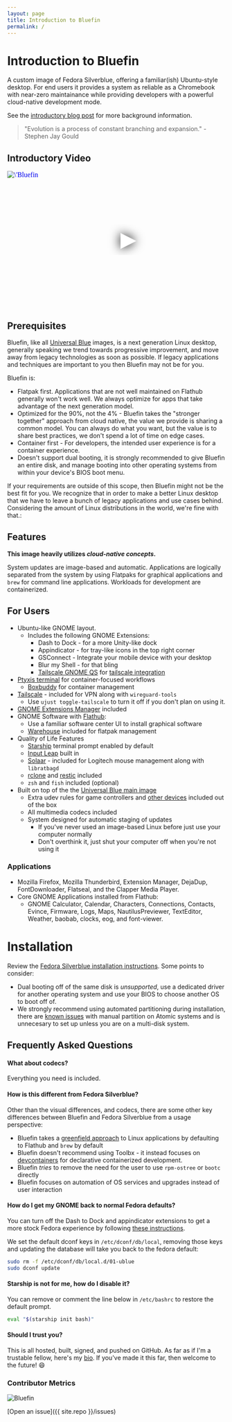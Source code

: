 ```yaml
---
layout: page
title: Introduction to Bluefin
permalink: /
---
```


# Introduction to Bluefin

A custom image of Fedora Silverblue, offering a familiar(ish) Ubuntu-style desktop. For end users it provides a system as reliable as a Chromebook with near-zero maintainance while providing developers with a powerful cloud-native development mode. 

See the [introductory blog post](https://www.ypsidanger.com/announcing-project-bluefin/) for more background information.

> "Evolution is a process of constant branching and expansion." - Stephen Jay Gould

## Introductory Video

<iframe width="560" height="315" src="https://www.youtube.com/embed/Nz-yyDwTfRM&autoplay=1" srcdoc="<style>*{padding:0;margin:0;overflow:hidden}html,body{height:100%}img,span{position:absolute;width:100%;top:0;bottom:0;margin:auto}span{height:1.5em;text-align:center;font:48px/1.5 sans-serif;color:white;text-shadow:0 0 0.5em black}</style><a href=https://www.youtube.com/embed/3_yyyUMecwo?autoplay=1><img src=https://img.youtube.com/vi/Nz-yyDwTfRM/hqdefault.jpg alt=\'Bluefin Linux introduction\'><span>▶</span></a>" frameborder="0" allow="accelerometer; autoplay; encrypted-media; gyroscope; picture-in-picture" allowfullscreen title="Bluefin Linux introduction"></iframe>

## Prerequisites

Bluefin, like all [Universal Blue](https://universal-blue.org) images, is a next generation Linux desktop, generally speaking we trend towards progressive improvement, and move away from legacy technologies as soon as possible. If legacy applications and techniques are important to you then Bluefin may not be for you. 

Bluefin is:

- Flatpak first. Applications that are not well maintained on Flathub generally won't work well. We always optimize for apps that take advantage of the next generation model.
- Optimized for the 90%, not the 4% - Bluefin takes the "stronger together" approach from cloud native, the value we provide is sharing a common model. You can always do what you want, but the value is to share best practices, we don't spend a lot of time on edge cases.
- Container first - For developers, the intended user experience is for a container experience.
- Doesn't support dual booting, it is strongly recommended to give Bluefin an entire disk, and manage booting into other operating systems from within your device's BIOS boot menu. 

If your requirements are outside of this scope, then Bluefin might not be the best fit for you. We recognize that in order to make a better Linux desktop that we have to leave a bunch of legacy applications and use cases behind. Considering the amount of Linux distributions in the world, we're fine with that.: 

## Features

**This image heavily utilizes _cloud-native concepts_.**

System updates are image-based and automatic. Applications are logically separated from the system by using Flatpaks for graphical applications and `brew` for command line applications. Workloads for development are containerized. 

## For Users

- Ubuntu-like GNOME layout.
  - Includes the following GNOME Extensions:
    - Dash to Dock - for a more Unity-like dock
    - Appindicator - for tray-like icons in the top right corner
    - GSConnect - Integrate your mobile device with your desktop    
    - Blur my Shell - for that bling
    - [Tailscale GNOME QS](https://extensions.gnome.org/extension/6139/tailscale-qs/) for [tailscale integration](https://universal-blue.discourse.group/t/tailscale-vpn/290)
- [Ptyxis terminal](https://universal-blue.discourse.group/docs?topic=300) for container-focused workflows
  - [Boxbuddy](https://flathub.org/apps/io.github.dvlv.boxbuddyrs) for container management
- [Tailscale](https://tailscale.com) - included for VPN along with `wireguard-tools`
     - Use `ujust toggle-tailscale` to turn it off if you don't plan on using it.
- [GNOME Extensions Manager](https://flathub.org/apps/com.mattjakeman.ExtensionManager) included
- GNOME Software with [Flathub](https://flathub.org):
  - Use a familiar software center UI to install graphical software
  - [Warehouse](https://flathub.org/apps/io.github.flattool.Warehouse) included for flatpak management
- Quality of Life Features
  - [Starship](https://starship.rs) terminal prompt enabled by default
  - [Input Leap](https://github.com/input-leap/input-leap) built in
  - [Solaar](https://github.com/pwr-Solaar/Solaar) - included for Logitech mouse 
management along with `libratbagd`
  - [rclone](https://rclone.org/) and [restic](https://restic.net/) included
  - `zsh` and `fish` included (optional) 
- Built on top of the the [Universal Blue main image](https://github.com/ublue-os/main)
  - Extra udev rules for game controllers and [other devices](https://github.com/ublue-os/config) included out of the box
  - All multimedia codecs included
  - System designed for automatic staging of updates
    - If you've never used an image-based Linux before just use your computer normally
    - Don't overthink it, just shut your computer off when you're not using it

### Applications

- Mozilla Firefox, Mozilla Thunderbird, Extension Manager, DejaDup, FontDownloader, Flatseal, and the Clapper Media Player.
- Core GNOME Applications installed from Flathub:
  - GNOME Calculator, Calendar, Characters, Connections, Contacts, Evince, Firmware, Logs, Maps, NautilusPreviewer, TextEditor, Weather, baobab, clocks, eog, and font-viewer.

# Installation

Review the [Fedora Silverblue installation instructions](https://docs.fedoraproject.org/en-US/fedora-silverblue/installation/). Some points to consider:

- Dual booting off of the same disk is *unsupported*, use a dedicated driver for another operating system and use your BIOS to choose another OS to boot off of.
- We strongly recommend using automated partitioning during installation, there are [known issues](https://docs.fedoraproject.org/en-US/fedora-silverblue/installation/) with manual partition on Atomic systems and is  unnecesary to set up unless you are on a multi-disk system. 

## Frequently Asked Questions

####  What about codecs?

Everything you need is included.

#### How is this different from Fedora Silverblue?

Other than the visual differences, and codecs, there are some other key differences between Bluefin and Fedora Silverblue from a usage perspective:

- Bluefin takes a [greenfield approach](https://en.wikipedia.org/wiki/Greenfield_project) to Linux applications by defaulting to Flathub and `brew` by default
- Bluefin doesn't recommend using Toolbx - it instead focuses on [devcontainers](https://universal-blue.discourse.group/docs?topic=39) for declarative containerized development. 
- Bluefin *tries* to remove the need for the user to use `rpm-ostree` or `bootc` directly
- Bluefin focuses on automation of OS services and upgrades instead of user interaction

#### How do I get my GNOME back to normal Fedora defaults?

You can turn off the Dash to Dock and appindicator extensions to get a more stock Fedora experience by following [these instructions](https://universal-blue.discourse.group/t/managing-extensions/166).

We set the default dconf keys in `/etc/dconf/db/local`, removing those keys and updating the database will take you back to the fedora default:

```bash
sudo rm -f /etc/dconf/db/local.d/01-ublue
sudo dconf update
```

#### Starship is not for me, how do I disable it?

You can remove or comment the line below in `/etc/bashrc` to restore the default prompt.

```bash
eval "$(starship init bash)"
```

#### Should I trust you?

This is all hosted, built, signed, and pushed on GitHub. As far as if I'm a trustable fellow, here's my [bio](https://www.ypsidanger.com/about/). If you've made it this far, then welcome to the future! :smile:

### Contributor Metrics

![Bluefin](https://repobeats.axiom.co/api/embed/40b85b252bf6ea25eb90539d1adcea013ccae69a.svg "Repobeats analytics image")

[Open an issue]({{ site.repo }}/issues)
